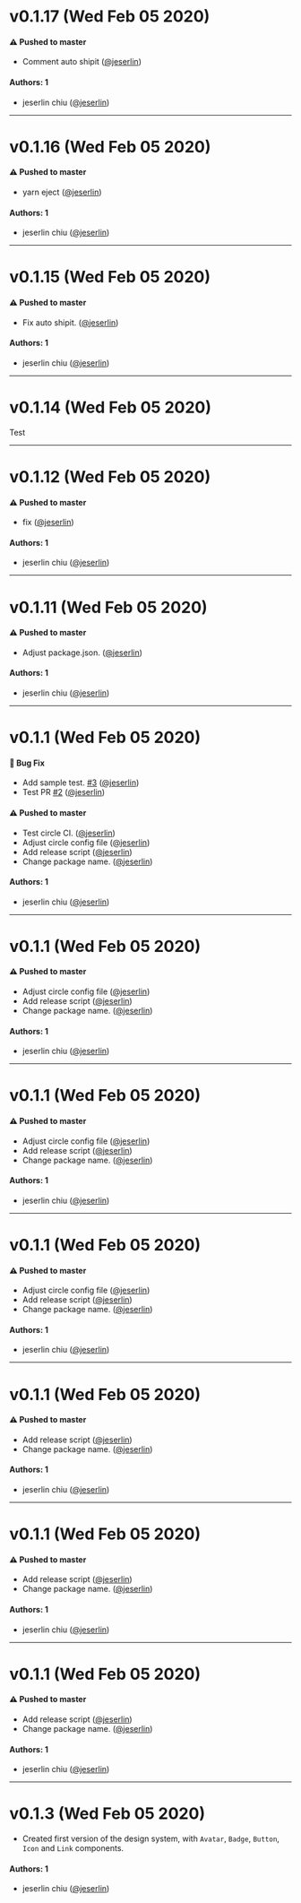 # v0.1.17 (Wed Feb 05 2020)

#### ⚠️  Pushed to master

- Comment auto shipit  ([@jeserlin](https://github.com/jeserlin))

#### Authors: 1

- jeserlin chiu ([@jeserlin](https://github.com/jeserlin))

---

# v0.1.16 (Wed Feb 05 2020)

#### ⚠️  Pushed to master

- yarn eject  ([@jeserlin](https://github.com/jeserlin))

#### Authors: 1

- jeserlin chiu ([@jeserlin](https://github.com/jeserlin))

---

# v0.1.15 (Wed Feb 05 2020)

#### ⚠️  Pushed to master

- Fix auto shipit.  ([@jeserlin](https://github.com/jeserlin))

#### Authors: 1

- jeserlin chiu ([@jeserlin](https://github.com/jeserlin))

---

# v0.1.14 (Wed Feb 05 2020)

Test

---

# v0.1.12 (Wed Feb 05 2020)

#### ⚠️ Pushed to master

- fix ([@jeserlin](https://github.com/jeserlin))

#### Authors: 1

- jeserlin chiu ([@jeserlin](https://github.com/jeserlin))

---

# v0.1.11 (Wed Feb 05 2020)

#### ⚠️ Pushed to master

- Adjust package.json. ([@jeserlin](https://github.com/jeserlin))

#### Authors: 1

- jeserlin chiu ([@jeserlin](https://github.com/jeserlin))

---

# v0.1.1 (Wed Feb 05 2020)

#### 🐛 Bug Fix

- Add sample test. [#3](https://github.com/jeserlin/learnstorybook-design-system/pull/3) ([@jeserlin](https://github.com/jeserlin))
- Test PR [#2](https://github.com/jeserlin/learnstorybook-design-system/pull/2) ([@jeserlin](https://github.com/jeserlin))

#### ⚠️ Pushed to master

- Test circle CI. ([@jeserlin](https://github.com/jeserlin))
- Adjust circle config file ([@jeserlin](https://github.com/jeserlin))
- Add release script ([@jeserlin](https://github.com/jeserlin))
- Change package name. ([@jeserlin](https://github.com/jeserlin))

#### Authors: 1

- jeserlin chiu ([@jeserlin](https://github.com/jeserlin))

---

# v0.1.1 (Wed Feb 05 2020)

#### ⚠️ Pushed to master

- Adjust circle config file ([@jeserlin](https://github.com/jeserlin))
- Add release script ([@jeserlin](https://github.com/jeserlin))
- Change package name. ([@jeserlin](https://github.com/jeserlin))

#### Authors: 1

- jeserlin chiu ([@jeserlin](https://github.com/jeserlin))

---

# v0.1.1 (Wed Feb 05 2020)

#### ⚠️ Pushed to master

- Adjust circle config file ([@jeserlin](https://github.com/jeserlin))
- Add release script ([@jeserlin](https://github.com/jeserlin))
- Change package name. ([@jeserlin](https://github.com/jeserlin))

#### Authors: 1

- jeserlin chiu ([@jeserlin](https://github.com/jeserlin))

---

# v0.1.1 (Wed Feb 05 2020)

#### ⚠️ Pushed to master

- Adjust circle config file ([@jeserlin](https://github.com/jeserlin))
- Add release script ([@jeserlin](https://github.com/jeserlin))
- Change package name. ([@jeserlin](https://github.com/jeserlin))

#### Authors: 1

- jeserlin chiu ([@jeserlin](https://github.com/jeserlin))

---

# v0.1.1 (Wed Feb 05 2020)

#### ⚠️ Pushed to master

- Add release script ([@jeserlin](https://github.com/jeserlin))
- Change package name. ([@jeserlin](https://github.com/jeserlin))

#### Authors: 1

- jeserlin chiu ([@jeserlin](https://github.com/jeserlin))

---

# v0.1.1 (Wed Feb 05 2020)

#### ⚠️ Pushed to master

- Add release script ([@jeserlin](https://github.com/jeserlin))
- Change package name. ([@jeserlin](https://github.com/jeserlin))

#### Authors: 1

- jeserlin chiu ([@jeserlin](https://github.com/jeserlin))

---

# v0.1.1 (Wed Feb 05 2020)

#### ⚠️ Pushed to master

- Add release script ([@jeserlin](https://github.com/jeserlin))
- Change package name. ([@jeserlin](https://github.com/jeserlin))

#### Authors: 1

- jeserlin chiu ([@jeserlin](https://github.com/jeserlin))

---

# v0.1.3 (Wed Feb 05 2020)

- Created first version of the design system, with `Avatar`, `Badge`, `Button`, `Icon` and `Link` components.

#### Authors: 1

- jeserlin chiu ([@jeserlin](https://github.com/jeserlin))
